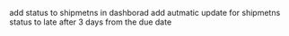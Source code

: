 add status to shipmetns in dashborad 
add autmatic update for  shipmetns status to late after 3 days from the due date



